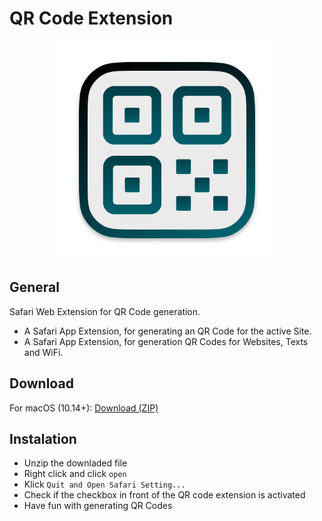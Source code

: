 # QR Code Extension

<div align="center"">
<img src="https://github.com/NiklasGabriel/QR-Code/blob/9e6d28ba9c0bfb87aceb6bb48e94b47f9b0db949/Icon.png" height="350" alt="QR Code Extension Logo">
<!--<img src="https://github.com/NiklasGabriel/QR-Code/blob/9e6d28ba9c0bfb87aceb6bb48e94b47f9b0db949/Cover.png" height="400" alt="QR Code Extension Cover">-->
</div>

## General
Safari Web Extension for QR Code generation.
- A Safari App Extension, for generating an QR Code for the active Site.
- A Safari App Extension, for generation QR Codes for Websites, Texts and WiFi.

## Download
For macOS (10.14+): [Download (ZIP)](https://github.com/NiklasGabriel/QR-Code/releases/latest/download/QR-Code.zip)


## Instalation
- Unzip the downladed file
- Right click and click `open`
- Klick `Quit and Open Safari Setting...`
- Check if the checkbox in front of the QR code extension is activated
- Have fun with generating QR Codes
